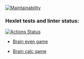 [![Maintainability](https://api.codeclimate.com/v1/badges/9882dcbdd2353ad3d1cc/maintainability)](https://codeclimate.com/github/GusinieIstorii/frontend-project-44/maintainability)

### Hexlet tests and linter status:
[![Actions Status](https://github.com/GusinieIstorii/frontend-project-44/workflows/hexlet-check/badge.svg)](https://github.com/GusinieIstorii/frontend-project-44/actions)

* [Brain even 
game](https://asciinema.org/a/tGsRKfFGR2vHrwxFRzohgkR4S)

* [Brain calc 
game](https://asciinema.org/a/NfPLSECpBIEDu3uiF2dkfb00q)
